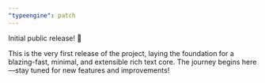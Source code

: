 ```yaml
---
"typeengine": patch
---
```


Initial public release! 🎉

This is the very first release of the project, laying the foundation for a blazing-fast, minimal, and extensible rich text core. The journey begins here—stay tuned for new features and improvements!
